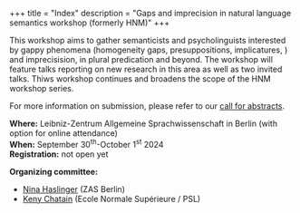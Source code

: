 +++
title = "Index"
description = "Gaps and imprecision in natural language semantics workshop (formerly HNM)"
+++



This workshop aims to gather semanticists and psycholinguists interested by gappy phenomena (homogeneity gaps, presuppositions, implicatures, ) and imprecisision, in plural predication and beyond. The workshop will feature talks reporting on new research in this area as well as two invited talks. Thiws workshop continues and broadens the scope of the HNM workshop series.

<!-- This workshop is supported by funding from . -->

For more information on submission, please refer to our [call for abstracts](/call).

**Where:** Leibniz-Zentrum Allgemeine Sprachwissenschaft in Berlin (with option for online attendance)  
**When:** September 30<sup>th</sup>-October 1<sup>st</sup> 2024  
**Registration:** not open yet


**Organizing committee:** 

  - [Nina Haslinger](https://wwwuser.gwdg.de/~haslinger/) (ZAS Berlin)
  - [Keny Chatain](https://kenyc.github.io/)              (Ecole Normale Supérieure / PSL)

